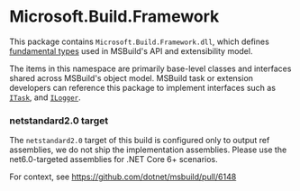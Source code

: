 # Microsoft.Build.Framework

This package contains `Microsoft.Build.Framework.dll`, which defines [fundamental types](https://docs.microsoft.com/dotnet/api/microsoft.build.framework) used in MSBuild's API and extensibility model.

The items in this namespace are primarily base-level classes and interfaces shared across MSBuild's object model.  MSBuild task or extension developers can reference this package to implement interfaces such as
[`ITask`](https://docs.microsoft.com/dotnet/api/microsoft.build.framework.itask), and [`ILogger`](https://docs.microsoft.com/dotnet/api/microsoft.build.framework.ilogger).

### netstandard2.0 target
The `netstandard2.0` target of this build is configured only to output ref assemblies, we do not ship the implementation assemblies. Please use the net6.0-targeted assemblies for .NET Core 6+ scenarios.

For context, see https://github.com/dotnet/msbuild/pull/6148